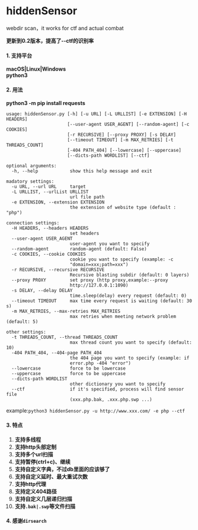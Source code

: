# hiddenSensor
webdir scan，it works for ctf and actual combat

**更新到0.2版本，提高了--ctf的识别率**

#### 1. 支持平台      
**macOS|Linux|Windows**  
**python3**

#### 2. 用法    
**python3 -m pip install requests**
```
usage: hiddenSensor.py [-h] [-u URL] [-L URLLIST] [-e EXTENSION] [-H HEADERS]
                       [--user-agent USER_AGENT] [--random-agent] [-c COOKIES]
                       [-r RECURSIVE] [--proxy PROXY] [-s DELAY]
                       [--timeout TIMEOUT] [-m MAX_RETRIES] [-t THREADS_COUNT]
                       [-404 PATH_404] [--lowercase] [--uppercase]
                       [--dicts-path WORDLIST] [--ctf]

optional arguments:
  -h, --help            show this help message and exit

madatory settings:
  -u URL, --url URL     target
  -L URLLIST, --urlList URLLIST
                        url file path
  -e EXTENSION, --extension EXTENSION
                        the extension of website type (default : "php")

connection settings:
  -H HEADERS, --headers HEADERS
                        set headers
  --user-agent USER_AGENT
                        user-agent you want to specify
  --random-agent        random-agent (default: False)
  -c COOKIES, --cookie COOKIES
                        cookie you want to specify (example: -c
                        "domain=xxx;path=xxx")
  -r RECURSIVE, --recursive RECURSIVE
                        Recursive blasting subdir (default: 0 layers)
  --proxy PROXY         set proxy (http proxy,example:--proxy
                        http://127.0.0.1:1090)
  -s DELAY, --delay DELAY
                        time.sleep(delay) every request (default: 0)
  --timeout TIMEOUT     max time every request is waiting (default: 30 s)
  -m MAX_RETRIES, --max-retries MAX_RETRIES
                        max retries when meeting network problem (default: 5)

other settings:
  -t THREADS_COUNT, --thread THREADS_COUNT
                        max thread count you want to specify (default: 10)
  -404 PATH_404, --404-page PATH_404
                        the 404 page you want to specify (example: if
                        error.php -404 "error")
  --lowercase           force to be lowercase
  --uppercase           force to be uppercase
  --dicts-path WORDLIST
                        other dictionary you want to specify
  --ctf                 if it's specified, process will find sensor file
                        (xxx.php.bak, .xxx.php.swp ...)
```   
example:`python3 hiddenSensor.py -u http://www.xxx.com/ -e php --ctf`

#### 3. 特点    
1. **支持多线程**   
2. **支持http头部定制**   
3. **支持多个url扫描**
4. **支持暂停(ctrl+c)、继续**
5. **支持自定义字典，不过db里面的应该够了**
6. **支持自定义延时、最大重试次数**
7. **支持http代理**
8. **支持定义404路径**
9. **支持自定义几层递归扫描**
10. **支持`.bak|.swp`等文件扫描**      

#### 4. 感谢`dirsearch`
